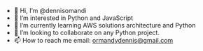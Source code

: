 - 👋 Hi, I’m @dennisomandi
- 👀 I’m interested in Python and JavaScript
- 🌱 I’m currently learning AWS solutions architecture and Python
- 💞️ I’m looking to collaborate on any Python project.
- 📫 How to reach me email: ormandydennis@gmail.com

<!---
dennisomandi/dennisomandi is a ✨ special ✨ repository because its `README.md` (this file) appears on your GitHub profile.
You can click the Preview link to take a look at your changes.
--->
